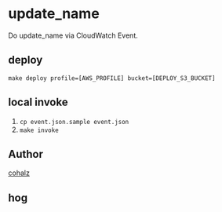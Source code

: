 # update_name

Do update_name via CloudWatch Event.

## deploy

`make deploy profile=[AWS_PROFILE] bucket=[DEPLOY_S3_BUCKET]`

## local invoke

1. `cp event.json.sample event.json`
2. `make invoke`

## Author
[cohalz](https://github.com/cohalz)

## hog